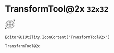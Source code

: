 # TransformTool@2x `32x32`
<img src="/img/TransformTool.png" width=32 height=32>

``` CSharp
EditorGUIUtility.IconContent("TransformTool@2x")
```
```
TransformTool@2x
```
